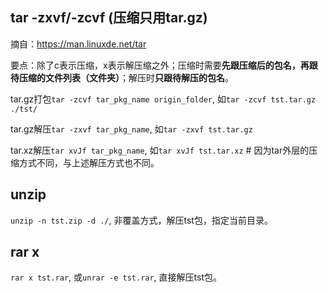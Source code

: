 ## tar -zxvf/-zcvf (压缩只用tar.gz)

摘自：https://man.linuxde.net/tar

要点：除了c表示压缩，x表示解压缩之外；压缩时需要**先跟压缩后的包名，再跟待压缩的文件列表（文件夹）**；解压时**只跟待解压的包名**。

tar.gz打包`tar -zcvf tar_pkg_name origin_folder`, 如`tar -zcvf tst.tar.gz ./tst/`

tar.gz解压`tar -zxvf tar_pkg_name`, 如`tar -zxvf tst.tar.gz`

tar.xz解压`tar xvJf tar_pkg_name`, 如`tar xvJf tst.tar.xz`   # 因为tar外层的压缩方式不同，与上述解压方式也不同。

## unzip

`unzip -n tst.zip -d ./`, 非覆盖方式，解压tst包，指定当前目录。

## rar x

`rar x tst.rar`, 或`unrar -e tst.rar`, 直接解压tst包。
